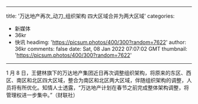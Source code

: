 
---
title: '万达地产再次_动刀_组织架构 四大区域合并为两大区域'
categories: 
 - 新媒体
 - 36kr
 - 快讯
headimg: 'https://picsum.photos/400/300?random=7622'
author: 36kr
comments: false
date: Sat, 08 Jan 2022 07:07:02 GMT
thumbnail: 'https://picsum.photos/400/300?random=7622'
---

<div>   
1 月 8 日，王健林旗下的万达地产集团近日再次调整组织架构，将原来的东区、西区、南区和北区四大区域，整合为南区和北区两大区域，伴随组织架构的调整，人员将有所优化。知情人士透露，“万达地产计划在春节之前完成整体架构调整，将管理权进一步集中。”（财联社）  
</div>
            